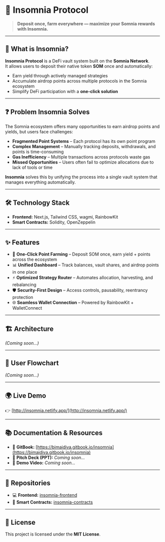 # 🌙 Insomnia Protocol  

> **Deposit once, farm everywhere — maximize your Somnia rewards with Insomnia.**  

---

## 📝 What is Insomnia?  
**Insomnia Protocol** is a DeFi vault system built on the **Somnia Network**.  
It allows users to deposit their native token **SOM** once and automatically:  
- Earn yield through actively managed strategies  
- Accumulate airdrop points across multiple protocols in the Somnia ecosystem  
- Simplify DeFi participation with a **one-click solution**  

---

## ❓ Problem Insomnia Solves  
The Somnia ecosystem offers many opportunities to earn airdrop points and yields, but users face challenges:  
- **Fragmented Point Systems** – Each protocol has its own point program  
- **Complex Management** – Manually tracking deposits, withdrawals, and points is time-consuming  
- **Gas Inefficiency** – Multiple transactions across protocols waste gas  
- **Missed Opportunities** – Users often fail to optimize allocations due to lack of tools or time  

**Insomnia** solves this by unifying the process into a single vault system that manages everything automatically.  

---

## 🛠 Technology Stack  
- **Frontend:** Next.js, Tailwind CSS, wagmi, RainbowKit  
- **Smart Contracts:** Solidity, OpenZeppelin  

---

## ✨ Features  
- 🔌 **One-Click Point Farming** – Deposit SOM once, earn yield + points across the ecosystem  
- 📊 **Unified Dashboard** – Track balances, vault shares, and airdrop points in one place  
- ⚡ **Optimized Strategy Router** – Automates allocation, harvesting, and rebalancing  
- 🛡️ **Security-First Design** – Access controls, pausability, reentrancy protection  
- 🌐 **Seamless Wallet Connection** – Powered by RainbowKit + WalletConnect  

---

## 🏗️ Architecture  
*(Coming soon...)*  

---

## 🔄 User Flowchart  
*(Coming soon...)*  

---

## 🌍 Live Demo  
👉 [http://insomnia.netlify.app/](http://insomnia.netlify.app/)  

---

## 📚 Documentation & Resources  
- 📖 **GitBook:** [https://bimajdiva.gitbook.io/insomnia](https://bimajdiva.gitbook.io/insomnia)  
- 📑 **Pitch Deck (PPT):** *Coming soon...*  
- 🎥 **Demo Video:** *Coming soon...*  

---

## 📂 Repositories  
- 💻 **Frontend:** [insomnia-frontend](https://github.com/Insomnia-Somnia-Hackathon/insomnia-frontend)  
- 🔐 **Smart Contracts:** [insomnia-contracts](https://github.com/Insomnia-Somnia-Hackathon/insomnia-contracts)  

---

## 📜 License  
This project is licensed under the **MIT License**.  
